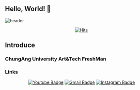 ## Hello, World! 👋
![header](https://capsule-render.vercel.app/api?type=waving&color=0:2b64b0,100:66ae7b&height=120&fontColor=E6E6FA&fontAlign=50&animation=fadeIn&section=footer&text=SinDaeHa&fontAlign=70)

<div align=center>

[![Hits](https://hits.seeyoufarm.com/api/count/incr/badge.svg?url=https%3A%2F%2Fgithub.com%2FSinDaeHa&count_bg=%230045A8&title_bg=%23555555&icon=&icon_color=%23E7E7E7&title=Visitor&edge_flat=false)](https://hits.seeyoufarm.com)
</div>

## Introduce

### ChungAng University Art&Tech FreshMan


### Links
<div align=center>
  
[![Youtube Badge](https://img.shields.io/badge/Youtube-ff0000?style=flat-round&logo=youtube&link=https://www.youtube.com/@SinDaeHa)](https://www.youtube.com/@SinDaeHa)
[![Gmail Badge](https://img.shields.io/badge/Gmail-d14836?style=flat-round&logo=Gmail&logoColor=white&link=mailto:bagminseo768@gmail.com)](mailto:bagminseo768@gmail.com)
[![Instagram Badge](https://img.shields.io/badge/Instagram-e4405f?style=flat-round&logo=Instagram&logoColor=white&link=https://www.instagram.com/shindaeha)](https://www.instagram.com/shindaeha)
</div><!--

[![gitanimals](https://render.gitanimals.org/farms/SinDaeHa)](https://github.com/devxb/gitanimals)
